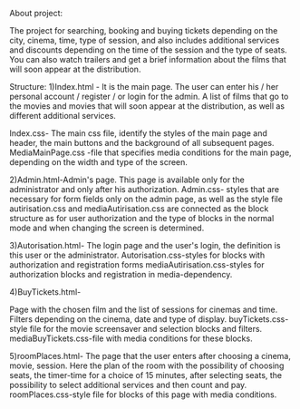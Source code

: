 About project:

The project for searching, booking and buying tickets depending on the city, cinema, time, type of session, and also includes additional services and discounts depending on the time of the session and the type of seats. You can also watch trailers and get a brief information about the films that will soon appear at the distribution.


Structure: 1)Index.html -
It is the main page. The user can enter his / her personal account / register / or login for the admin. A list of films that go to the movies and movies that will soon  appear at the distribution, as well as different additional services. 

Index.css- The main css file, identify the styles of the main page and header, the main buttons and the background of all subsequent pages. 
MediaMainPage.css -file that specifies media conditions for the main page, depending on the width and type of the screen.


2)Admin.html-Admin's page.  This page is available only for the administrator and only after his authorization. 
Admin.css- styles that are necessary for form fields only on the admin page, as well as the style file autirisation.css and mediaAutirisation.css are connected as the block structure as for user authorization and the type of blocks in the normal mode and when changing the screen is determined.


3)Autorisation.html- The login page and the user's login, the definition is this user or the administrator. 
Autorisation.css-styles for blocks with authorization and registration forms 
mediaAutirisation.css-styles for authorization blocks and registration in media-dependency.

4)BuyTickets.html- 

Page with the chosen film and the list of sessions for cinemas and time. Filters depending on the cinema, date and type of display. buyTickets.css-style file for the movie screensaver and selection blocks and filters. mediaBuyTickets.css-file with media conditions for these blocks.

5)roomPlaces.html- The page that the user enters after choosing a cinema, movie, session. Here the plan of the room with the possibility of choosing seats, the timer-time for a choice of 15 minutes, after selecting seats, the possibility to select additional services and then count and pay. 
roomPlaces.css-style file for blocks of this page with media conditions.

